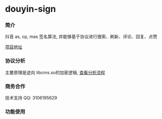 # douyin-sign

### 简介

抖音 as, cp, mas 签名算法, 并能够基于协议进行搜索、刷新、评论、回复、点赞

[项目地址](https://github.com/HackAppSign/douyin-sign)

### 协议分析

主要原理是逆向 libcms.so的加密逻辑, [查看分析流程](https://github.com/HackAppSign/douyin-sign/blob/master/analysis.md)

### 商务合作

技术支持 QQ: 3106195629

### 功能使用



